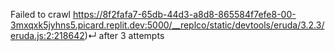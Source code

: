 Failed to crawl https://8f2fafa7-65db-44d3-a8d8-865584f7efe8-00-3mxqxk5jyhns5.picard.replit.dev:5000/__replco/static/devtools/eruda/3.2.3/eruda.js:2:218642)↵ after 3 attempts